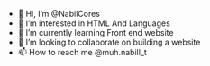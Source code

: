 - 👋 Hi, I’m @NabilCores
- 👀 I’m interested in HTML And Languages
- 🌱 I’m currently learning Front end website
- 💞️ I’m looking to collaborate on building a website
- 📫 How to reach me @muh.nabill_t

<!---
NabilCores/NabilCores is a ✨ special ✨ repository because its `README.md` (this file) appears on your GitHub profile.
You can click the Preview link to take a look at your changes.
--->
